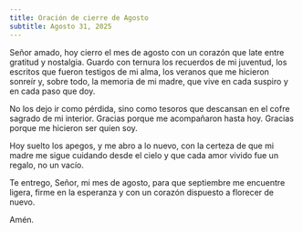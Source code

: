 ```yaml
---
title: Oración de cierre de Agosto
subtitle: Agosto 31, 2025
---
```

Señor amado,
hoy cierro el mes de agosto con un corazón que late entre gratitud y nostalgia.
Guardo con ternura los recuerdos de mi juventud,
los escritos que fueron testigos de mi alma,
los veranos que me hicieron sonreír
y, sobre todo, la memoria de mi madre,
que vive en cada suspiro y en cada paso que doy.

No los dejo ir como pérdida,
sino como tesoros que descansan en el cofre sagrado de mi interior.
Gracias porque me acompañaron hasta hoy.
Gracias porque me hicieron ser quien soy.

Hoy suelto los apegos,
y me abro a lo nuevo,
con la certeza de que mi madre me sigue cuidando desde el cielo
y que cada amor vivido fue un regalo, no un vacío.

Te entrego, Señor, mi mes de agosto,
para que septiembre me encuentre ligera,
firme en la esperanza y con un corazón dispuesto a florecer de nuevo.

Amén.
